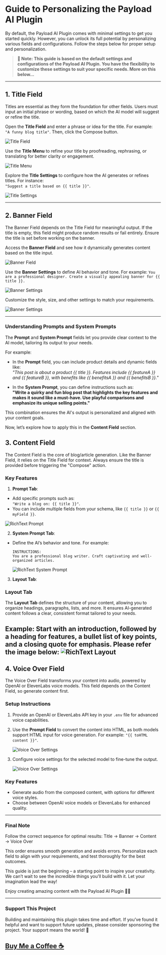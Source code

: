 # Guide to Personalizing the Payload AI Plugin

By default, the Payload AI Plugin comes with minimal settings to get you started quickly. However, you can unlock its full potential by personalizing various fields and configurations. Follow the steps below for proper setup and personalization.

> **📝 Note: This guide is based on the default settings and configurations of the Payload AI Plugin. You have the flexibility to customize these settings to suit your specific needs. More on this below...**

---

## **1. Title Field**
Titles are essential as they form the foundation for other fields. Users must input an initial phrase or wording, based on which the AI model will suggest or refine the title.

Open the **Title Field** and enter a phrase or idea for the title. For example:  
  `"A funny blog title"`. Then, click the Compose button.

  ![Title Field](assets/guide/title-field.png)

Use the **Title Menu** to refine your title by proofreading, rephrasing, or translating for better clarity or engagement.  

  ![Title Menu](assets/guide/title-menu.png)

Explore the **Title Settings** to configure how the AI generates or refines titles. For instance:  
  `"Suggest a title based on {{ title }}"`.  

  ![Title Settings](assets/guide/title-settings.png)

---

## **2. Banner Field**
The Banner Field depends on the Title Field for meaningful output. If the title is empty, this field might produce random results or fail entirely. Ensure the title is set before working on the banner.

Access the **Banner Field** and see how it dynamically generates content based on the title input.  
  
![Banner Field](assets/guide/banner-field.png)

Use the **Banner Settings** to define AI behavior and tone. For example:
    ```
    You are a professional designer. Create a visually appealing banner for {{ title }}.
    ```

![Banner Settings](assets/guide/banner-settings1.png)

Customize the style, size, and other settings to match your requirements.  

  ![Banner Settings](assets/guide/banner-settings2.png)

---

### Understanding Prompts and System Prompts
The **Prompt** and **System Prompt** fields let you provide clear context to the AI model, tailoring its output to your needs.

For example:
- In the **Prompt** field, you can include product details and dynamic fields like:  
  *"This post is about a product {{ title }}. Features include {{ featureA }} and {{ featureB }}, with benefits like {{ benefitsA }} and {{ benefitsB }}."*

- In the **System Prompt**, you can define instructions such as:  
  **"Write a quirky and fun blog post that highlights the key features and makes it sound like a must-have. Use playful comparisons and emphasize its unique selling points."**

This combination ensures the AI's output is personalized and aligned with your content goals.

Now, let’s explore how to apply this in the **Content Field** section.

## **3. Content Field**
The Content Field is the core of blog/article generation. Like the Banner Field, it relies on the Title Field for context. Always ensure the title is provided before triggering the "Compose" action.

### **Key Features**
1. **Prompt Tab**:
- Add specific prompts such as:  
  `"Write a blog on: {{ title }}"`.
- You can include multiple fields from your schema, like `{{ title }}` or `{{ myField }}`.  
  
![RichText Prompt](assets/guide/richtext-prompt.png)

2. **System Prompt Tab**:
- Define the AI’s behavior and tone. For example:
  ```
  INSTRUCTIONS:
  You are a professional blog writer. Craft captivating and well-organized articles.
  ```  
  ![RichText System Prompt](assets/guide/richtext-system-prompt.png)

3. **Layout Tab**:
### Layout Tab

The **Layout Tab** defines the structure of your content, allowing you to organize headings, paragraphs, lists, and more. It ensures AI-generated content follows a clear, consistent format tailored to your needs.

**Example**: Start with an introduction, followed by a heading for features, a bullet list of key points, and a closing quote for emphasis. Please refer the image below: 
![RichText Layout](assets/guide/richtext-layout.png)
---

## **4. Voice Over Field**
The Voice Over Field transforms your content into audio, powered by OpenAI or ElevenLabs voice models. This field depends on the Content Field, so generate content first.

### **Setup Instructions**
1. Provide an OpenAI or ElevenLabs API key in your `.env` file for advanced voice capabilities.
2. Use the **Prompt Field** to convert the content into HTML, as both models support HTML input for voice generation. For example: `"{{ toHTML content }}"`.


   ![Voice Over Settings](assets/guide/voice-over-settings1.png)

3. Configure voice settings for the selected model to fine-tune the output.  


   ![Voice Over Settings](assets/guide/voice-over-settings2.png)

### **Key Features**
- Generate audio from the composed content, with options for different voice styles.
- Choose between OpenAI voice models or ElevenLabs for enhanced quality.

---

### Final Note
Follow the correct sequence for optimal results:
Title → Banner → Content → Voice Over

This order ensures smooth generation and avoids errors. Personalize each field to align with your requirements, and test thoroughly for the best outcomes.

This guide is just the beginning – a starting point to inspire your creativity. We can’t wait to see the incredible things you’ll build with it. Let your imagination lead the way!

Enjoy creating amazing content with the Payload AI Plugin 🚀💫

---
### Support This Project
Building and maintaining this plugin takes time and effort. If you’ve found it helpful and want to support future updates, please consider sponsoring the project. Your support means the world! 🌟

[Buy Me a Coffee ☕](https://www.buymeacoffee.com/ashbuilds)
---
